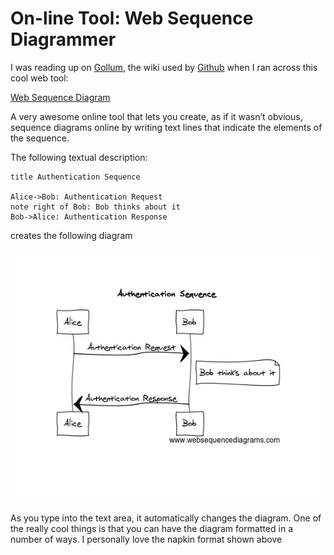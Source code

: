 # On-line Tool: Web Sequence Diagrammer

I was reading up on [Gollum](https://github.com/gollum/gollum/wiki), the wiki used by [Github](http://github.com/) when I ran across this cool web tool:

[Web Sequence Diagram](http://www.websequencediagrams.com/?lz=dGl0bGUgQXV0aGVudGljYXRpb24gU2VxdWVuY2UKCkFsaWNlLT5Cb2I6ABUQUmVxdWVzdApub3RlIHJpZ2h0IG9mIAAlBUJvYiB0aGlua3MgYWJvdXQgaXQKQm9iLT4ASgUANxNzcG9uc2UK&s=napkin)

A very awesome online tool that lets you create, as if it wasn’t obvious, sequence diagrams online by writing text lines that indicate the elements of the sequence.

The following textual description:

```text
title Authentication Sequence

Alice->Bob: Authentication Request
note right of Bob: Bob thinks about it
Bob->Alice: Authentication Response
```

creates the following diagram

![](../../.gitbook/assets/websequencediagrams-draw-uml-sequence-diagrams-online-in-seconds-2019-08-28-23-24-01.jpg)

As you type into the text area, it automatically changes the diagram. One of the really cool things is that you can have the diagram formatted in a number of ways. I personally love the napkin format shown above

